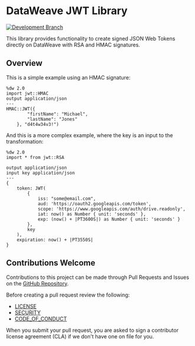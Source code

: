 # DataWeave JWT Library

[![Development Branch](https://github.com/mulesoft/data-weave-jwt-library/actions/workflows/master_workflow.yml/badge.svg?branch=master)](https://github.com/mulesoft/data-weave-jwt-library/actions/workflows/master_workflow.yml)

This library provides functionality to create signed JSON Web Tokens directly on DataWeave with RSA and HMAC signatures.

## Overview

This is a simple example using an HMAC signature:

```dataweave
%dw 2.0
import jwt::HMAC
output application/json
---
HMAC::JWT({
        "firstName": "Michael", 
        "lastName": "Jones"
    }, "d4t4w34v3!")
```

And this is a more complex example, where the key is an input to the transformation:

```dataweave
%dw 2.0
import * from jwt::RSA

output application/json
input key application/json
---
{
	token: JWT(
		{
			iss: "some@email.com",
			aud: 'https://oauth2.googleapis.com/token',
			scope: 'https://www.googleapis.com/auth/drive.readonly',
			iat: now() as Number { unit: 'seconds' },
			exp: (now() + |PT3600S|) as Number { unit: 'seconds' }
		},
		key
	),
	expiration: now() + |PT3550S|
}
```

## Contributions Welcome

Contributions to this project can be made through Pull Requests and Issues on the
[GitHub Repository](https://github.com/mulesoft/data-weave-jwt-library).

Before creating a pull request review the following:

* [LICENSE](https://github.com/mulesoft/data-weave-jwt-library/blob/master/LICENSE.txt)
* [SECURITY](https://github.com/mulesoft/data-weave-jwt-library/blob/master/SECURITY.md)
* [CODE_OF_CONDUCT](https://github.com/mulesoft/data-weave-jwt-library/blob/master/CODE_OF_CONDUCT.md)

When you submit your pull request, you are asked to sign a contributor license agreement (CLA) if we don't have one on file for you.